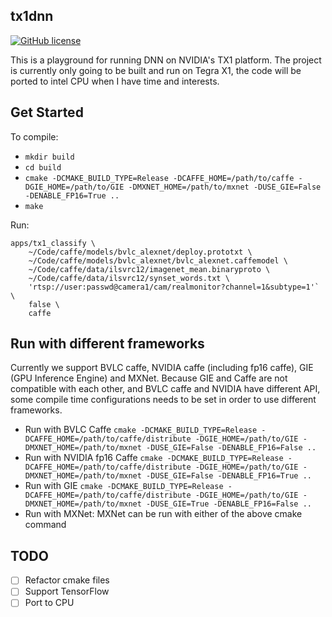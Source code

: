 ## tx1dnn

[![GitHub license](https://img.shields.io/badge/license-apache-green.svg?style=flat)](https://www.apache.org/licenses/LICENSE-2.0)

This is a playground for running DNN on NVIDIA's TX1 platform. The project is currently only going to be built and run on Tegra X1, the code will be ported to intel CPU when I have time and interests. 

## Get Started

To compile:

* `mkdir build`
* `cd build`
* `cmake -DCMAKE_BUILD_TYPE=Release -DCAFFE_HOME=/path/to/caffe -DGIE_HOME=/path/to/GIE -DMXNET_HOME=/path/to/mxnet -DUSE_GIE=False -DENABLE_FP16=True ..`
* `make`

Run:
```
apps/tx1_classify \
    ~/Code/caffe/models/bvlc_alexnet/deploy.prototxt \
    ~/Code/caffe/models/bvlc_alexnet/bvlc_alexnet.caffemodel \
    ~/Code/caffe/data/ilsvrc12/imagenet_mean.binaryproto \
    ~/Code/caffe/data/ilsvrc12/synset_words.txt \
    'rtsp://user:passwd@camera1/cam/realmonitor?channel=1&subtype=1'` \
    false \
    caffe
```

## Run with different frameworks

Currently we support BVLC caffe, NVIDIA caffe (including fp16 caffe), GIE (GPU Inference Engine) and MXNet. Because GIE and Caffe are not compatible with each other, and BVLC caffe and NVIDIA have different API, some compile time configurations needs to be set in order to use different frameworks.

* Run with BVLC Caffe
  `cmake -DCMAKE_BUILD_TYPE=Release -DCAFFE_HOME=/path/to/caffe/distribute -DGIE_HOME=/path/to/GIE -DMXNET_HOME=/path/to/mxnet -DUSE_GIE=False -DENABLE_FP16=False ..`
* Run with NVIDIA fp16 Caffe
  `cmake -DCMAKE_BUILD_TYPE=Release -DCAFFE_HOME=/path/to/caffe/distribute -DGIE_HOME=/path/to/GIE -DMXNET_HOME=/path/to/mxnet -DUSE_GIE=False -DENABLE_FP16=True ..`
* Run with GIE
  `cmake -DCMAKE_BUILD_TYPE=Release -DCAFFE_HOME=/path/to/caffe/distribute -DGIE_HOME=/path/to/GIE -DMXNET_HOME=/path/to/mxnet -DUSE_GIE=True -DENABLE_FP16=False ..`
* Run with MXNet: MXNet can be run with either of the above cmake command

## TODO

* [ ] Refactor cmake files
* [ ] Support TensorFlow
* [ ] Port to CPU
